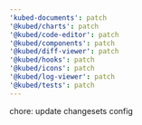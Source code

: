 ```yaml
---
'kubed-documents': patch
'@kubed/charts': patch
'@kubed/code-editor': patch
'@kubed/components': patch
'@kubed/diff-viewer': patch
'@kubed/hooks': patch
'@kubed/icons': patch
'@kubed/log-viewer': patch
'@kubed/tests': patch
---
```


chore: update changesets config
